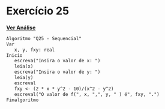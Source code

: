 # Exercício 25

[**Ver Análise**](Analise25.md)

```markdown
Algoritmo "Q25 - Sequencial"
Var
   x, y, fxy: real
Inicio
   escreva("Insira o valor de x: ")
   leia(x)
   escreva("Insira o valor de y: ")
   leia(y)
   escreval
   fxy <- (2 * x * y^2 - 10)/(x^2 - y^2)
   escreval("O valor de f(", x, ",", y, " ) é", fxy, ".")
Fimalgoritmo
